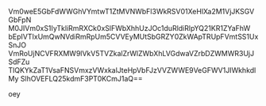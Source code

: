 Vm0weE5GbFdWWGhVYmtwT1ZtMVNWbFl3WkRSV01XeHlXa2M1VjJKSGVGbFpN
M0JIVm0xS1IyTkliRmRXCk0xSlFWbXhhUzJOc1duRldiRlpYQ21KR1ZYaFhW
bEpIVTIxUmQwNVdiRmRpUm5CVVEyMUtSbGRZY0ZkWApTRUpFVmtSS1UxSnJO
VmRoUjNCVFRXMW9lVkV5TVZkalZrWlZWbXhLVGdwaVZrbDZWMWR3UjJSdFZu
TlQKYkZaT1VsaFNSVmxzVWxkalJteHpVbFJzVVZWWE9VeGFWV1JIWkhkdlMy
SlhOVEFLQ25kdmF3PT0KCmJ1aQ==

oey